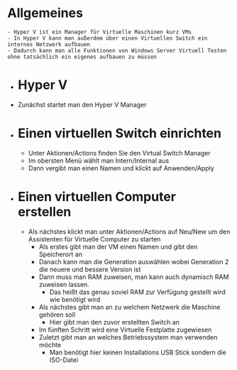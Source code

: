 # Allgemeines
	- Hyper V ist ein Manager für Virtuelle Maschinen kurz VMs
	- In Hyper V kann man außerdem über einen Virtuellen Switch ein internes Netzwerk aufbauen
	- Dadurch kann man alle Funktionen von Windows Server Virtuell Testen ohne tatsächlich ein eigenes aufbauen zu müssen
- # Hyper V
- Zunächst startet man den Hyper V Manager
- # Einen virtuellen Switch einrichten
	- Unter Aktionen/Actions finden Sie den Virtual Switch Manager
	- Im obersten Menü wählt man Intern/Internal aus
	- Dann vergibt man einen Namen und klickt auf Anwenden/Apply
- # Einen virtuellen Computer erstellen
	- Als nächstes klickt man unter Aktionen/Actions auf Neu/New um den Assistenten für Virtuelle Computer zu starten
		- Als erstes gibt man der VM einen Namen und gibt den Speicherort an
		- Danach kann man die Generation auswählen wobei Generation 2 die neuere und bessere Version ist
		- Dann muss man RAM zuweisen, man kann auch dynamisch RAM zuweisen lassen.
			- Das heißt das genau soviel RAM zur Verfügung gestellt wird wie benötigt wird
		- Als nächstes gibt man an zu welchem Netzwerk die Maschine gehören soll
			- Hier gibt man den zuvor erstellten Switch an
		- Im fünften Schritt wird eine Virtuelle Festplatte zugewiesen
		- Zuletzt gibt man an welches Betriebssystem man verwenden möchte
			- Man benötigt hier keinen Installations USB Stick sondern die ISO-Datei